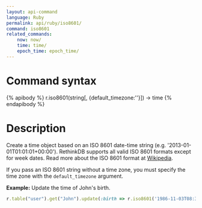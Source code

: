 ```yaml
---
layout: api-command
language: Ruby
permalink: api/ruby/iso8601/
command: iso8601
related_commands:
    now: now/
    time: time/
    epoch_time: epoch_time/
---
```


# Command syntax #

{% apibody %}
r.iso8601(string[, {default_timezone:''}]) &rarr; time
{% endapibody %}

# Description #

Create a time object based on an ISO 8601 date-time string (e.g. '2013-01-01T01:01:01+00:00'). RethinkDB supports all valid ISO 8601 formats except for week dates. Read more about the ISO 8601 format at [Wikipedia](http://en.wikipedia.org/wiki/ISO_8601).

If you pass an ISO 8601 string without a time zone, you must specify the time zone with the `default_timezone` argument.

__Example:__ Update the time of John's birth.

```rb
r.table("user").get("John").update(:birth => r.iso8601('1986-11-03T08:30:00-07:00')).run(conn)
```


